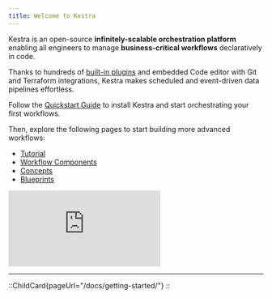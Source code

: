 ```yaml
---
title: Welcome to Kestra
---
```


Kestra is an open-source **infinitely-scalable orchestration platform** enabling all engineers to manage **business-critical workflows** declaratively in code.

Thanks to hundreds of [built-in plugins](/plugins) and embedded Code editor with Git and Terraform integrations, Kestra makes scheduled and event-driven data pipelines effortless.

Follow the [Quickstart Guide](./01.getting-started/01.quickstart.md) to install Kestra and start orchestrating your first workflows.

Then, explore the following pages to start building more advanced workflows:
- [Tutorial](/docs/tutorial)
- [Workflow Components](/docs/workflow-components)
- [Concepts](/docs/concepts)
- [Blueprints](/blueprints)


<div class="video-container">
  <iframe src="https://www.youtube.com/embed/feC6-KQLYyA?si=BTVeAthx3ZxE2e3c" title="YouTube video player" frameborder="0" allow="accelerometer; autoplay; clipboard-write; encrypted-media; gyroscope; picture-in-picture; web-share" referrerpolicy="strict-origin-when-cross-origin" allowfullscreen></iframe>
</div>

---

::ChildCard{pageUrl="/docs/getting-started/"}
::
